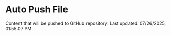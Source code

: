 # Auto Push File

Content that will be pushed to GitHub repository.
Last updated: 07/26/2025, 01:55:07 PM